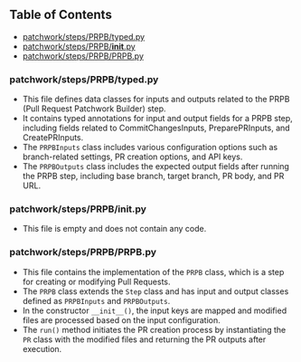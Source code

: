 ## Table of Contents
- [patchwork/steps/PRPB/typed.py](#patchworkstepsPRPBtyped.py) 
- [patchwork/steps/PRPB/__init__.py](#patchworkstepsPRPB__init__.py) 
- [patchwork/steps/PRPB/PRPB.py](#patchworkstepsPRPBPRPB.py)

### patchwork/steps/PRPB/typed.py
- This file defines data classes for inputs and outputs related to the PRPB (Pull Request Patchwork Builder) step.
- It contains typed annotations for input and output fields for a PRPB step, including fields related to CommitChangesInputs, PreparePRInputs, and CreatePRInputs.
- The `PRPBInputs` class includes various configuration options such as branch-related settings, PR creation options, and API keys.
- The `PRPBOutputs` class includes the expected output fields after running the PRPB step, including base branch, target branch, PR body, and PR URL.

### patchwork/steps/PRPB/__init__.py
- This file is empty and does not contain any code.

### patchwork/steps/PRPB/PRPB.py
- This file contains the implementation of the `PRPB` class, which is a step for creating or modifying Pull Requests.
- The `PRPB` class extends the `Step` class and has input and output classes defined as `PRPBInputs` and `PRPBOutputs`.
- In the constructor `__init__()`, the input keys are mapped and modified files are processed based on the input configuration.
- The `run()` method initiates the PR creation process by instantiating the `PR` class with the modified files and returning the PR outputs after execution.